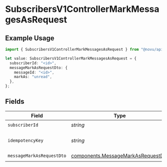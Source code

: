 # SubscribersV1ControllerMarkMessagesAsRequest

## Example Usage

```typescript
import { SubscribersV1ControllerMarkMessagesAsRequest } from "@novu/api/models/operations";

let value: SubscribersV1ControllerMarkMessagesAsRequest = {
  subscriberId: "<id>",
  messageMarkAsRequestDto: {
    messageId: "<id>",
    markAs: "unread",
  },
};
```

## Fields

| Field                                                                                    | Type                                                                                     | Required                                                                                 | Description                                                                              |
| ---------------------------------------------------------------------------------------- | ---------------------------------------------------------------------------------------- | ---------------------------------------------------------------------------------------- | ---------------------------------------------------------------------------------------- |
| `subscriberId`                                                                           | *string*                                                                                 | :heavy_check_mark:                                                                       | N/A                                                                                      |
| `idempotencyKey`                                                                         | *string*                                                                                 | :heavy_minus_sign:                                                                       | A header for idempotency purposes                                                        |
| `messageMarkAsRequestDto`                                                                | [components.MessageMarkAsRequestDto](../../models/components/messagemarkasrequestdto.md) | :heavy_check_mark:                                                                       | N/A                                                                                      |